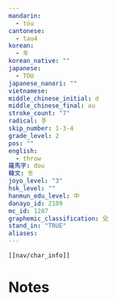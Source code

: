 ```yaml
---
mandarin:
  - tóu
cantonese:
  - tau4
korean:
  - 투
korean_native: ""
japanese:
  - TOU
japanese_nanori: ""
vietnamese:
middle_chinese_initial: d
middle_chinese_final: əu
stroke_count: "7"
radical: 手
skip_number: 1-3-4
grade_level: 2
pos: ""
english:
  - throw
羅馬字: dou
韓文: 돗
joyo_level: "3"
hsk_level: ""
hanmun_edu_level: 中
danayo_id: 2109
mc_id: 1287
graphemic_classification: 殳
stand_in: "TRUE"
aliases:
---
```

```meta-bind-embed
[[nav/char_info]]
```

# Notes
